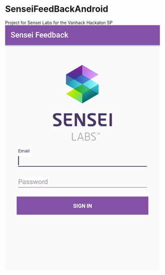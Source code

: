 # SenseiFeedBackAndroid
Project for Sensei Labs for the Vanhack Hackaton SP
![App Screenshot](https://raw.githubusercontent.com/mdemattos/SenseiFeedBackAndroid/master/sensei_labs_app_screenshot.png)

